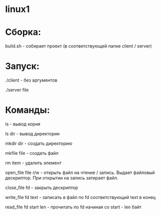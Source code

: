 # linux1

# Сборка:
build.sh - собирает проект (в соответствующей папке client / server)

# Запуск:
./client - без аргументов

./server file

# Команды:
ls - вывод корня

ls dir - вывод директории
  
mkdir dir - создать директорию

mkfile file - создать файл
  
rm item - удалить элемент
  
open_file file r/w - открыть файл на чтение / запись. Выдает файловый дескриптор. При открытии на запись затирает файл.
  
close_file fd - закрыть дескриптор
  
write_file fd text - записать в файл по fd соответствующий text в конец
  
read_file fd start len - прочитать по fd начиная со start - len байт
